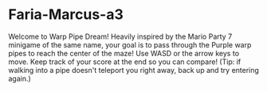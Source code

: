 # Faria-Marcus-a3

Welcome to Warp Pipe Dream! Heavily inspired by the Mario Party 7 minigame of the same name, your goal is to pass through the Purple warp pipes to reach the center of the maze! Use WASD or the arrow keys to move. Keep track of your score at the end so you can compare! (Tip: if walking into a pipe doesn't teleport you right away, back up and try entering again.)
